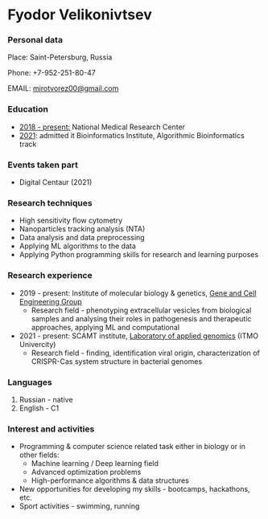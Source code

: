 # Fyodor Velikonivtsev

### Personal data

Place: Saint-Petersburg, Russia

Phone: +7-952-251-80-47

EMAIL: mirotvorez00@gmail.com

### Education

- <u>2018 - present:</u> National Medical Research Center
- <u>2021</u>: admitted it Bioinformatics Institute, Algorithmic Bioinformatics track

### Events taken part

* Digital Centaur (2021)

### Research techniques

* High sensitivity flow cytometry
* Nanoparticles tracking analysis (NTA)
* Data analysis and data preprocessing
* Applying ML algorithms to the data
* Applying Python programming skills for research and learning purposes

### Research experience

- 2019 - present: Institute of molecular biology & genetics, [Gene and Cell Engineering Group](http://www.almazovcentre.ru/?page_id=61203&lang=en)
  - Research field - phenotyping extracellular vesicles from biological samples and analysing their roles in pathogenesis and therapeutic approaches, applying ML and computational 
- 2021 - present: SCAMT institute, [Laboratory of applied genomics](https://scamt.ifmo.ru/ru/nauka/gruppyi/genome-bioinformatics/) (ITMO Univercity)
  - Research field - finding, identification viral origin, characterization of CRISPR-Cas system structure in bacterial genomes

### Languages

1. Russian - native
2. English - C1

### Interest and activities

- Programming & computer science related task either in biology or in other fields:
  - Machine learning / Deep learning field
  - Advanced optimization problems
  - High-performance algorithms & data structures
- New opportunities for developing my skills - bootcamps, hackathons, etc.
- Sport activities - swimming, running

